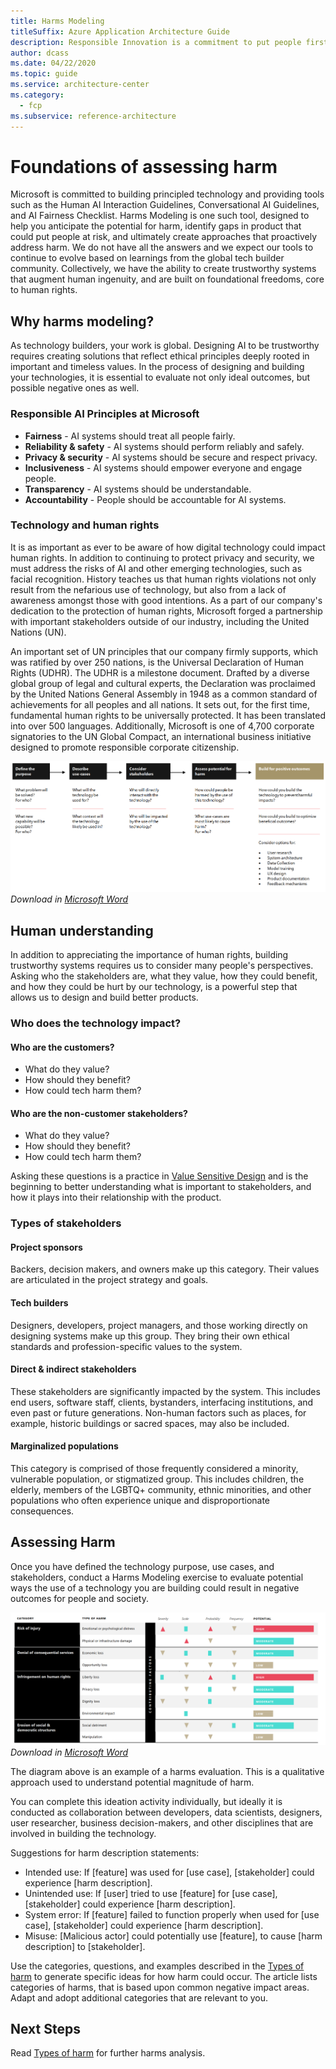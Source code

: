 ```yaml
---
title: Harms Modeling
titleSuffix: Azure Application Architecture Guide
description: Responsible Innovation is a commitment to put people first in the development of technology by understanding the stakeholders and impact of your technology
author: dcass
ms.date: 04/22/2020
ms.topic: guide
ms.service: architecture-center
ms.category:
  - fcp
ms.subservice: reference-architecture
---
```


# Foundations of assessing harm

Microsoft is committed to building principled technology and providing tools such as the Human AI Interaction Guidelines, Conversational AI Guidelines, and AI Fairness Checklist. Harms Modeling is one such tool, designed to help you anticipate the potential for harm, identify gaps in product that could put people at risk, and ultimately create approaches that proactively address harm. We do not have all the answers and we expect our tools to continue to evolve based on learnings from the global tech builder community.  Collectively, we have the ability to create trustworthy systems that augment human ingenuity, and are built on foundational freedoms, core to human rights.


## Why harms modeling?

As technology builders, your work is global. Designing AI to be trustworthy requires creating solutions that reflect ethical principles deeply rooted in important and timeless values. In the process of designing and building your technologies, it is essential to evaluate not only ideal outcomes, but possible negative ones as well. 


### Responsible AI Principles at Microsoft

* **Fairness** - AI systems should treat all people fairly.
* **Reliability & safety** - AI systems should perform reliably and safely.
* **Privacy & security** - AI systems should be secure and respect privacy.
* **Inclusiveness** - AI systems should empower everyone and engage people.
* **Transparency** - AI systems should be understandable. 
* **Accountability** - People should be accountable for AI systems.

### Technology and human rights

It is as important as ever to be aware of how digital technology could impact human rights. In addition to continuing to protect privacy and security, we must address the risks of AI and other emerging technologies, such as facial recognition. History teaches us that human rights violations not only result from the nefarious use of technology, but also from a lack of awareness amongst those with good intentions. As a part of our company's dedication to the protection of human rights, Microsoft forged a partnership with important stakeholders outside of our industry, including the United Nations (UN).

An important set of UN principles that our company firmly supports, which was ratified by over 250 nations, is the Universal Declaration of Human Rights (UDHR). The UDHR is a milestone document. Drafted by a diverse global group of legal and cultural experts, the Declaration was proclaimed by the United Nations General Assembly in 1948 as a common standard of achievements for all peoples and all nations. It sets out, for the first time, fundamental human rights to be universally protected. It has been translated into over 500 languages. Additionally, Microsoft is one of 4,700 corporate signatories to the UN Global Compact, an international business initiative designed to promote responsible corporate citizenship.

[![Stakeholder process table](../images/stakeholder-process-table.png)](../images/stakeholder-process-table.png#lightbox)
*Download in [Microsoft Word](../images/stakeholder-process-table.docx)*

## Human understanding

In addition to appreciating the importance of human rights, building trustworthy systems requires us to consider many people's perspectives. Asking who the stakeholders are, what they value, how they could benefit, and how they could be hurt by our technology, is a powerful step that allows us to design and build better products.

### Who does the technology impact?

#### Who are the customers?

- What do they value?
- How should they benefit?
- How could tech harm them?

#### Who are the non-customer stakeholders?

- What do they value?
- How should they benefit?
- How could tech harm them?

Asking these questions is a practice in [Value Sensitive Design](https://vsdesign.org/) and is the beginning to better understanding what is important to stakeholders, and how it plays into their relationship with the product.

### Types of stakeholders

#### Project sponsors

Backers, decision makers, and owners make up this category. Their values are articulated in the project strategy and goals.

#### Tech builders

Designers, developers, project managers, and those working directly on designing systems make up this group. They bring their own ethical standards and profession-specific values to the system.

#### Direct & indirect stakeholders

These stakeholders are significantly impacted by the system. This includes end users, software staff, clients, bystanders, interfacing institutions, and even past or future generations. Non-human factors such as places, for example, historic buildings or sacred spaces, may also be included.

#### Marginalized populations

This category is comprised of those frequently considered a minority, vulnerable population, or stigmatized group. This includes children, the elderly, members of the LGBTQ+ community, ethnic minorities, and other populations who often experience unique and disproportionate consequences.

## Assessing Harm 

Once you have defined the technology purpose, use cases, and stakeholders, conduct a Harms Modeling exercise to evaluate potential ways the use of a technology you are building could result in negative outcomes for people and society. 

[![Harms modeling overview](../images/harms-modeling.png)](../images/harms-modeling.png#lightbox)
*Download in [Microsoft Word](../images/harms-modeling.docx)*

The diagram above is an example of a harms evaluation. This is a qualitative approach used to understand potential magnitude of harm.

You can complete this ideation activity individually, but ideally it is conducted as collaboration between developers, data scientists, designers, user researcher, business decision-makers, and other disciplines that are involved in building the technology. 

Suggestions for harm description statements: 
- Intended use: If [feature] was used for [use case], [stakeholder] could experience [harm description]. 
- Unintended use: If [user] tried to use [feature] for [use case], [stakeholder] could experience [harm description]. 
- System error: If [feature] failed to function properly when used for [use case], [stakeholder] could experience [harm description]. 
- Misuse: [Malicious actor] could potentially use [feature], to cause [harm description] to [stakeholder]. 

Use the categories, questions, and examples described in the [Types of harm](./type-of-harm.md) to generate specific ideas for how harm could occur. The article lists categories of harms, that is based upon common negative impact areas. Adapt and adopt additional categories that are relevant to you. 

## Next Steps

Read [Types of harm](./type-of-harm.md) for further harms analysis.
